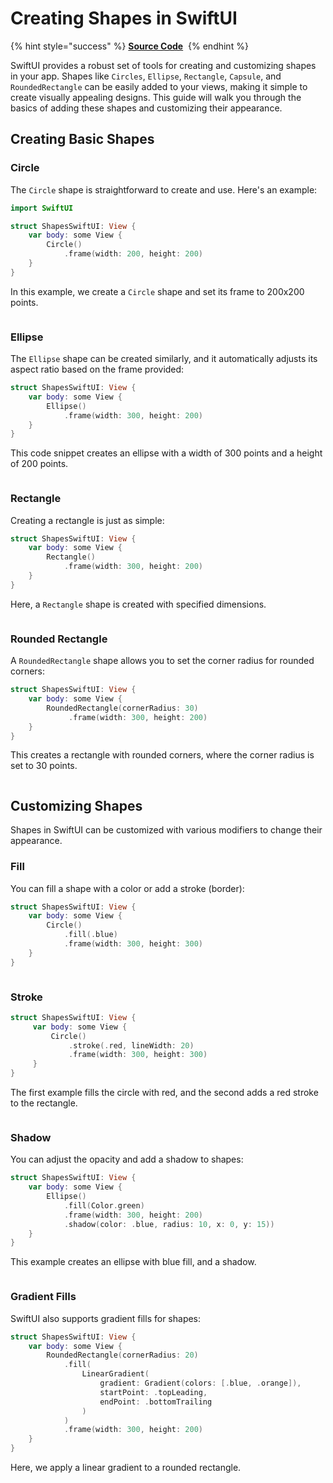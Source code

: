 # Creating Shapes in SwiftUI

{% hint style="success" %}
[**Source Code**](../../../src/SwiftUICookbook/SwiftUICookbook/ShapesSwiftUI.swift) <img src="../../.gitbook/assets/github-logo-icon.svg" alt="" data-size="original">
{% endhint %}

SwiftUI provides a robust set of tools for creating and customizing shapes in your app. Shapes like `Circles`, `Ellipse`, `Rectangle`, `Capsule`, and `RoundedRectangle` can be easily added to your views, making it simple to create visually appealing designs. This guide will walk you through the basics of adding these shapes and customizing their appearance.

## Creating Basic Shapes

### Circle

The `Circle` shape is straightforward to create and use. Here's an example:

```swift
import SwiftUI

struct ShapesSwiftUI: View {
    var body: some View {
        Circle()
            .frame(width: 200, height: 200)
    }
}
```

In this example, we create a `Circle` shape and set its frame to 200x200 points.

<figure><img src="../../.gitbook/assets/Screenshot 2024-06-11 at 8.55.04 PM.png" alt=""><figcaption></figcaption></figure>

### Ellipse

The `Ellipse` shape can be created similarly, and it automatically adjusts its aspect ratio based on the frame provided:

```swift
struct ShapesSwiftUI: View {
    var body: some View {
        Ellipse()
            .frame(width: 300, height: 200)
    }
}
```

This code snippet creates an ellipse with a width of 300 points and a height of 200 points.

<figure><img src="../../.gitbook/assets/Screenshot 2024-06-11 at 8.56.28 PM.png" alt=""><figcaption></figcaption></figure>

### Rectangle

Creating a rectangle is just as simple:

```swift
struct ShapesSwiftUI: View {
    var body: some View {
        Rectangle()
            .frame(width: 300, height: 200)
    }
}
```

Here, a `Rectangle` shape is created with specified dimensions.

<figure><img src="../../.gitbook/assets/Screenshot 2024-06-11 at 8.57.35 PM.png" alt=""><figcaption></figcaption></figure>

### Rounded Rectangle

A `RoundedRectangle` shape allows you to set the corner radius for rounded corners:

```swift
struct ShapesSwiftUI: View {
    var body: some View {
        RoundedRectangle(cornerRadius: 30)
             .frame(width: 300, height: 200)
    }
}
```

This creates a rectangle with rounded corners, where the corner radius is set to 30 points.

<figure><img src="../../.gitbook/assets/Screenshot 2024-06-11 at 8.59.28 PM.png" alt=""><figcaption></figcaption></figure>

## Customizing Shapes

Shapes in SwiftUI can be customized with various modifiers to change their appearance.

### Fill

You can fill a shape with a color or add a stroke (border):

```swift
struct ShapesSwiftUI: View {
    var body: some View {
        Circle()
            .fill(.blue)
            .frame(width: 300, height: 300)
    }
}
```

<figure><img src="../../.gitbook/assets/Screenshot 2024-06-11 at 9.02.30 PM.png" alt=""><figcaption></figcaption></figure>

### Stroke

```swift
struct ShapesSwiftUI: View {
     var body: some View {
         Circle()
             .stroke(.red, lineWidth: 20)
             .frame(width: 300, height: 300)
     }
}
```

The first example fills the circle with red, and the second adds a red stroke to the rectangle.

<figure><img src="../../.gitbook/assets/Screenshot 2024-06-11 at 9.04.55 PM.png" alt=""><figcaption></figcaption></figure>

### Shadow

You can adjust the opacity and add a shadow to shapes:

```swift
struct ShapesSwiftUI: View {
    var body: some View {
        Ellipse()
            .fill(Color.green)
            .frame(width: 300, height: 200)
            .shadow(color: .blue, radius: 10, x: 0, y: 15))
    }
}
```

This example creates an ellipse with blue fill, and a shadow.

<figure><img src="../../.gitbook/assets/Screenshot 2024-06-11 at 9.07.28 PM.png" alt=""><figcaption></figcaption></figure>

### Gradient Fills

SwiftUI also supports gradient fills for shapes:

```swift
struct ShapesSwiftUI: View {
    var body: some View {
        RoundedRectangle(cornerRadius: 20)
            .fill(
                LinearGradient(
                    gradient: Gradient(colors: [.blue, .orange]),
                    startPoint: .topLeading,
                    endPoint: .bottomTrailing
                )
            )
            .frame(width: 300, height: 200)
    }
}
```

Here, we apply a linear gradient to a rounded rectangle.

<figure><img src="../../.gitbook/assets/Screenshot 2024-06-11 at 9.09.22 PM.png" alt=""><figcaption></figcaption></figure>
